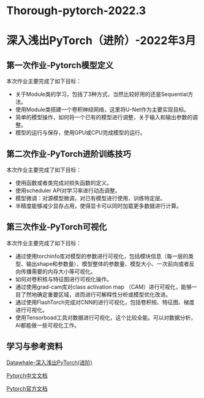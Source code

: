 # Thorough-pytorch-2022.3 
# 深入浅出PyTorch（进阶）-2022年3月

## 第一次作业-Pytorch模型定义
本次作业主要完成了如下目标：
 - 关于Module类的学习，包括了3种方式，当然比较好用的还是Sequential方法。
 - 使用Module类搭建一个卷积神经网络，这里将U-Net作为主要实现目标。
 - 简单的模型操作，如何将一个已有的模型进行调整，关于输入和输出参数的调整。
 - 模型的运行与保存，使用GPU或CPU完成模型的运行。

## 第二次作业-PyTorch进阶训练技巧
本次作业主要完成了如下目标：
 - 使用函数或者类完成对损失函数的定义。
 - 使用scheduler API对学习率进行动态调整。
 - 模型微调：对源模型微调，对已有模型进行使用，训练特定层。
 - 半精度能够减少显存占用，使得显卡可以同时加载更多数据进行计算。

## 第三次作业-PyTorch可视化
本次作业主要完成了如下目标：
 - 通过使用torchinfo库对模型的参数进行可视化，包括模块信息（每一层的类型、输出shape和参数量）、模型整体的参数量、模型大小、一次前向或者反向传播需要的内存大小等可视化。
 - 如何对卷积核与特征图进行可视化操作。
 - 通过使用grad-cam库对class activation map （CAM）进行可视化，能够一目了然地确定重要区域，进而进行可解释性分析或模型优化改进。
 - 通过使用FlashTorch完成对CNN的进行可视化，包括卷积核、特征图、梯度进行可视化。
 - 使用Tensorboad工具对数据进行可视化，这个比较全能。可以对数据分析，AI都能做一些可视化工作。

## 学习与参考资料
[Datawhale-深入浅出PyTorch(进阶)](https://github.com/datawhalechina/thorough-pytorch)

[Pytorch中文文档](https://www.pytorchtutorial.com)

[Pytorch官方文档](https://pytorch.org/docs/stable/index.html)
